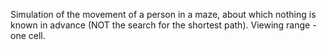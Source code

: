 Simulation of the movement of a person in a maze, about which nothing is known in advance (NOT the search for the shortest path). Viewing range - one cell.